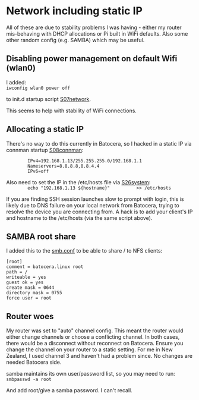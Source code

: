 # Network including static IP

All of these are due to stability problems I was having - either my router mis-behaving with DHCP allocations or Pi built in WiFi defaults.  Also some other random config (e.g. SAMBA) which may be useful.

## Disabling power management on default Wifi (wlan0)

I added:  
`iwconfig wlan0 power off`  

to init.d startup script [S07network](https://github.com/DaveBullet1050/BatoceraHelpers/blob/main/etc/init.d/S07network).  

This seems to help with stability of WiFi connections.  

## Allocating a static IP
There's no way to do this currently in Batocera, so I hacked in a static IP via connman startup [S08connman](https://github.com/DaveBullet1050/BatoceraHelpers/blob/main/etc/init.d/S08connman):  
```
		IPv4=192.168.1.13/255.255.255.0/192.168.1.1
		Nameservers=8.8.8.8,8.8.4.4
		IPv6=off
```  

Also need to set the IP in the /etc/hosts file via [S26system](https://github.com/DaveBullet1050/BatoceraHelpers/blob/main/etc/init.d/S26system):  
`        echo "192.168.1.13	${hostname}"          >> /etc/hosts`  

If you are finding SSH session launches slow to prompt with login, this is likely due to DNS failure on your local network from Batocera, trying to resolve the device you are connecting from.  A hack is to add your client's IP and hostname to the /etc/hosts (via the same script above).  

## SAMBA root share
I added this to the [smb.conf](https://github.com/DaveBullet1050/BatoceraHelpers/blob/main/etc/samba/smb.conf) to be able to share / to NFS clients:  
```
[root]
comment = batocera.linux root
path = /
writeable = yes
guest ok = yes
create mask = 0644
directory mask = 0755
force user = root
```

## Router woes
My router was set to "auto" channel config.  This meant the router would either change channels or choose a conflicting channel.  In both cases, there would be a disconnect without reconnect on Batocera.  Ensure you change the channel on your router to a static setting.  For me in New Zealand, I used channel 3 and haven't had a problem since.  No changes are needed Batocera side.

samba maintains its own user/password list, so you may need to run:  
`smbpasswd -a root`  

And add root/give a samba password. I can't recall.
